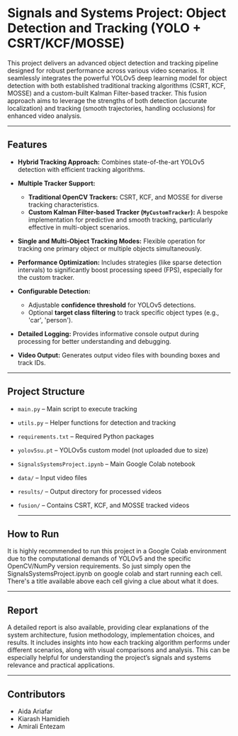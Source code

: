 # Signals and Systems Project: Object Detection and Tracking (YOLO + CSRT/KCF/MOSSE)

This project delivers an advanced object detection and tracking pipeline designed for robust performance across various video scenarios. It seamlessly integrates the powerful YOLOv5 deep learning model for object detection with both established traditional tracking algorithms (CSRT, KCF, MOSSE) and a custom-built Kalman Filter-based tracker. This fusion approach aims to leverage the strengths of both detection (accurate localization) and tracking (smooth trajectories, handling occlusions) for enhanced video analysis.

---

##  Features

* **Hybrid Tracking Approach:** Combines state-of-the-art YOLOv5 detection with efficient tracking algorithms.

* **Multiple Tracker Support:**
    * **Traditional OpenCV Trackers:** CSRT, KCF, and MOSSE for diverse tracking characteristics.
    * **Custom Kalman Filter-based Tracker (`MyCustomTracker`):** A bespoke implementation for predictive and smooth tracking, particularly effective in multi-object scenarios.

* **Single and Multi-Object Tracking Modes:** Flexible operation for tracking one primary object or multiple objects simultaneously.

* **Performance Optimization:** Includes strategies (like sparse detection intervals) to significantly boost processing speed (FPS), especially for the custom tracker.

* **Configurable Detection:**
    * Adjustable **confidence threshold** for YOLOv5 detections.
    * Optional **target class filtering** to track specific object types (e.g., 'car', 'person').

* **Detailed Logging:** Provides informative console output during processing for better understanding and debugging.

* **Video Output:** Generates output video files with bounding boxes and track IDs.
---

##  Project Structure
- `main.py` – Main script to execute tracking
- `utils.py` – Helper functions for detection and tracking
- `requirements.txt` – Required Python packages
- `yolov5su.pt` – YOLOv5s custom model (not uploaded due to size)
- `SignalsSystemsProject.ipynb` – Main Google Colab notebook
- `data/` – Input video files
- `results/` – Output directory for processed videos
- `fusion/` – Contains CSRT, KCF, and MOSSE tracked videos

   ---

##  How to Run
It is highly recommended to run this project in a Google Colab environment due to the computational demands of YOLOv5 and the specific OpenCV/NumPy version requirements.
So just simply open the SignalsSystemsProject.ipynb on google colab and start running each cell. There's a title available above each cell giving a clue about what it does.

   ---
## Report
A detailed report is also available, providing clear explanations of the system architecture, fusion methodology, implementation choices, and results. It includes insights into how each tracking algorithm performs under different scenarios, along with visual comparisons and analysis.
This can be especially helpful for understanding the project’s signals and systems relevance and practical applications.

   ---
## Contributors
* Aida Ariafar
* Kiarash Hamidieh
* Amirali Entezam
